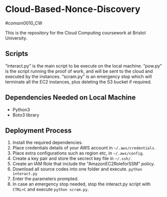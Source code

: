 # Cloud-Based-Nonce-Discovery
#comsm0010_CW

This is the repository for the Cloud Computing coursework at Bristol University.

## Scripts
“interact.py” is the main script to be execute on the local machine.
“pow.py” is the script running the proof of work, and will be sent to the cloud and executed by the instances.
“scram.py” is an emergency stop which will terminate all the EC2 instances, plus deleting the S3 bucket if required.

## Dependencies Needed on Local Machine
- Python3
- Boto3 library

## Deployment Process
1. Install the required dependencies.
2. Place credentials details of your AWS account in ```~/.aws/credentials```.
3. Place extra configurations such as region etc, in ```~/.aws/config```.
4. Create a key pair and store the secrect key file in ```~/.ssh/```.
5. Create an IAM Role that include the "AmazonEC2RoleforSSM" policy.
5. Download all source codes into one folder and execute.
```python interact.py```
6. Enter the parameters prompted.
7. In case an emergency stop needed, stop the interact.py script with ```CTRL+C``` and execute
```python scram.py```.

